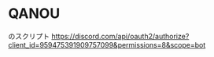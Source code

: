 # QANOU
のスクリプト
https://discord.com/api/oauth2/authorize?client_id=959475391909757099&permissions=8&scope=bot

